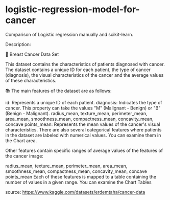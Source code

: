 # logistic-regression-model-for-cancer

Comparison of Logistic regression manually and scikit-learn.

Description:

🦠 Breast Cancer Data Set

This dataset contains the characteristics of patients diagnosed with cancer. The dataset contains a unique ID for each patient, the type of cancer (diagnosis), the visual characteristics of the cancer and the average values of these characteristics.

📚 The main features of the dataset are as follows:

id: Represents a unique ID of each patient.
diagnosis: Indicates the type of cancer. This property can take the values "M" (Malignant - Benign) or "B" (Benign - Malignant).
radius_mean, texture_mean, perimeter_mean, area_mean, smoothness_mean, compactness_mean, concavity_mean, concave points_mean: Represents the mean values of the cancer's visual characteristics.
There are also several categorical features where patients in the dataset are labeled with numerical values. You can examine them in the Chart area.

Other features contain specific ranges of average values of the features of the cancer image:

radius_mean, texture_mean, perimeter_mean, area_mean, smoothness_mean, compactness_mean, concavity_mean, concave points_mean
Each of these features is mapped to a table containing the number of values in a given range. You can examine the Chart Tables


source: https://www.kaggle.com/datasets/erdemtaha/cancer-data
